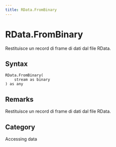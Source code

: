 ```yaml
---
title: RData.FromBinary
---
```


# RData.FromBinary


Restituisce un record di frame di dati dal file RData.


## Syntax

```powerquery
RData.FromBinary(
    stream as binary
) as any
```


## Remarks

Restituisce un record di frame di dati dal file RData.



## Category
Accessing data
